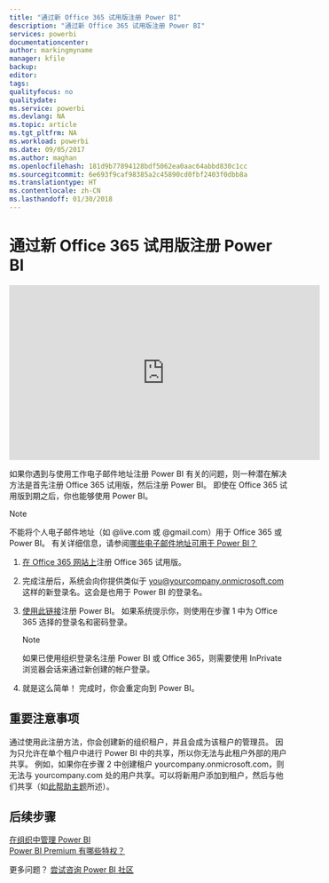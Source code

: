 ```yaml
---
title: "通过新 Office 365 试用版注册 Power BI"
description: "通过新 Office 365 试用版注册 Power BI"
services: powerbi
documentationcenter: 
author: markingmyname
manager: kfile
backup: 
editor: 
tags: 
qualityfocus: no
qualitydate: 
ms.service: powerbi
ms.devlang: NA
ms.topic: article
ms.tgt_pltfrm: NA
ms.workload: powerbi
ms.date: 09/05/2017
ms.author: maghan
ms.openlocfilehash: 181d9b77894128bdf5062ea0aac64abbd830c1cc
ms.sourcegitcommit: 6e693f9caf98385a2c45890cd0fbf2403f0dbb8a
ms.translationtype: HT
ms.contentlocale: zh-CN
ms.lasthandoff: 01/30/2018
---
```

# <a name="signing-up-for-power-bi-with-a-new-office-365-trial"></a>通过新 Office 365 试用版注册 Power BI
<iframe width="560" height="315" src="https://www.youtube.com/embed/gbSuFST-Nx4?showinfo=0" frameborder="0" allowfullscreen></iframe>

如果你遇到与使用工作电子邮件地址注册 Power BI 有关的问题，则一种潜在解决方法是首先注册 Office 365 试用版，然后注册 Power BI。  即使在 Office 365 试用版到期之后，你也能够使用 Power BI。

> [!NOTE]
> 不能将个人电子邮件地址（如 @live.com 或 @gmail.com）用于 Office 365 或 Power BI。 有关详细信息，请参阅[哪些电子邮件地址可用于 Power BI？](service-self-service-signup-for-power-bi.md#what-email-address-can-be-used-with-power-bi)
> 
> 

1. [在 Office 365 网站上](https://go.microsoft.com/fwlink/p/?LinkID=403802)注册 Office 365 试用版。
2. 完成注册后，系统会向你提供类似于 you@yourcompany.onmicrosoft.com 这样的新登录名。这会是也用于 Power BI 的登录名。
3. [使用此链接](https://portal.office.com/Start/Confirm?Sku=a403ebcc-fae0-4ca2-8c8c-7a907fd6c235&ru=https%3A%2F%2Fapp.powerbi.com%3FredirectedFromSignup%3D1%26noSignUpCheck%3D1)注册 Power BI。  如果系统提示你，则使用在步骤 1 中为 Office 365 选择的登录名和密码登录。
   
   > [!NOTE]
   > 如果已使用组织登录名注册 Power BI 或 Office 365，则需要使用 InPrivate 浏览器会话来通过新创建的帐户登录。
   > 
   > 
4. 就是这么简单！  完成时，你会重定向到 Power BI。

## <a name="important-considerations"></a>重要注意事项
通过使用此注册方法，你会创建新的组织租户，并且会成为该租户的管理员。  因为只允许在单个租户中进行 Power BI 中的共享，所以你无法与此租户外部的用户共享。  例如，如果你在步骤 2 中创建租户 yourcompany.onmicrosoft.com，则无法与 yourcompany.com 处的用户共享。可以将新用户添加到租户，然后与他们共享（如[此帮助主题](https://support.office.com/en-sg/article/Add-users-individually-to-Office-365---Admin-Help-1970f7d6-03b5-442f-b385-5880b9c256ec?ui=en-US&rs=en-SG&ad=SG)所述）。

## <a name="next-steps"></a>后续步骤
[在组织中管理 Power BI](service-admin-administering-power-bi-in-your-organization.md)  
[Power BI Premium 有哪些特权？](service-premium.md)  

更多问题？ [尝试咨询 Power BI 社区](http://community.powerbi.com/)

